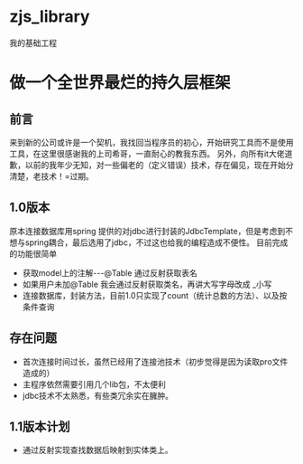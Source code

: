 # zjs_library
我的基础工程

# 做一个全世界最烂的持久层框架

## 前言
来到新的公司或许是一个契机，我找回当程序员的初心，开始研究工具而不是使用工具，在这里很感谢我的上司希哥，一直耐心的教我东西。
另外，向所有it大佬道歉，以前的我年少无知，对一些偏老的（定义错误）技术，存在偏见，现在开始分清楚，老技术！=过期。

## 1.0版本
原本连接数据库用spring 提供的对jdbc进行封装的JdbcTemplate，但是考虑到不想与spring耦合，最后选用了jdbc，不过这也给我的编程造成不便性。
目前完成的功能很简单
* 获取model上的注解---@Table 通过反射获取表名
* 如果用户未加@Table 我会通过反射获取类名，再讲大写字母改成 _小写
* 连接数据库，封装方法，目前1.0只实现了count（统计总数的方法）、以及按条件查询

## 存在问题
* 首次连接时间过长，虽然已经用了连接池技术（初步觉得是因为读取pro文件造成的）
* 主程序依然需要引用几个lib包，不太便利
* jdbc技术不太熟悉，有些类冗余实在臃肿。

## 1.1版本计划
* 通过反射实现查找数据后映射到实体类上。
